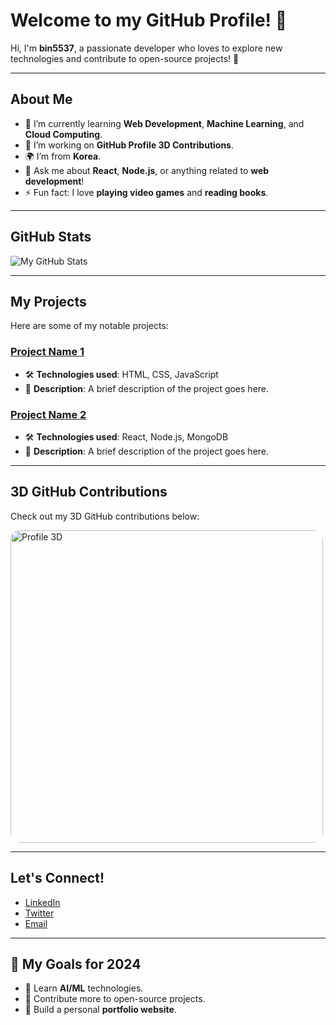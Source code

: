 # Welcome to my GitHub Profile! 👋

Hi, I'm **bin5537**, a passionate developer who loves to explore new technologies and contribute to open-source projects! 🚀

---

## About Me

- 🌱 I’m currently learning **Web Development**, **Machine Learning**, and **Cloud Computing**.
- 🔭 I’m working on **GitHub Profile 3D Contributions**.
- 🌍 I’m from **Korea**.
- 💬 Ask me about **React**, **Node.js**, or anything related to **web development**!
- ⚡ Fun fact: I love **playing video games** and **reading books**.

---

## GitHub Stats

![My GitHub Stats](https://github-readme-stats.vercel.app/api?username=bin5537&show_icons=true&theme=radical)

---

## My Projects

Here are some of my notable projects:

### [Project Name 1](https://github.com/bin5537/project-name-1)

- 🛠 **Technologies used**: HTML, CSS, JavaScript
- 📑 **Description**: A brief description of the project goes here.

### [Project Name 2](https://github.com/bin5537/project-name-2)

- 🛠 **Technologies used**: React, Node.js, MongoDB
- 📑 **Description**: A brief description of the project goes here.

---

## 3D GitHub Contributions

Check out my 3D GitHub contributions below:

<img src="./profile-3d-contrib/profile-night-rainbow.svg" alt="Profile 3D" width="500" style="border-radius: 15px;">

---

## Let's Connect!

- [LinkedIn](https://www.linkedin.com/in/bin5537/)
- [Twitter](https://twitter.com/bin5537)
- [Email](mailto:bin5537@example.com)

---

## 🎯 My Goals for 2024

- 🌱 Learn **AI/ML** technologies.
- 📝 Contribute more to open-source projects.
- 🚀 Build a personal **portfolio website**.
